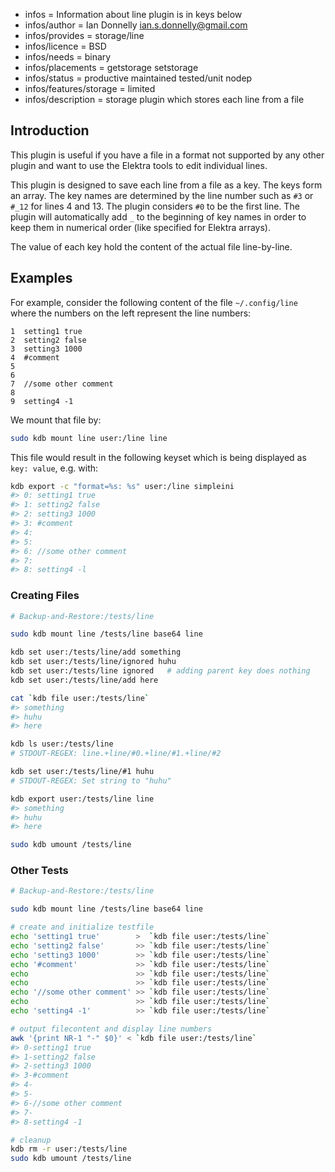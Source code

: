 - infos = Information about line plugin is in keys below
- infos/author = Ian Donnelly <ian.s.donnelly@gmail.com>
- infos/provides = storage/line
- infos/licence = BSD
- infos/needs = binary
- infos/placements = getstorage setstorage
- infos/status = productive maintained tested/unit nodep
- infos/features/storage = limited
- infos/description = storage plugin which stores each line from a file

## Introduction

This plugin is useful if you have a file in a format not supported
by any other plugin and want to use the Elektra tools to edit
individual lines.

This plugin is designed to save each line from a file as a key.
The keys form an array. The key names are determined by the
line number such as `#3` or `#_12` for lines 4 and 13.
The plugin considers `#0` to be the first line.
The plugin will automatically add `_` to the beginning
of key names in order to keep them in numerical order (like specified
for Elektra arrays).

The value of each key hold the content of the actual file line-by-line.

## Examples

For example, consider the following content of the file `~/.config/line` where the
numbers on the left represent the line numbers:

```
1  setting1 true
2  setting2 false
3  setting3 1000
4  #comment
5
6
7  //some other comment
8
9  setting4 -1
```

We mount that file by:

```bash
sudo kdb mount line user:/line line
```

This file would result in the following keyset which is being displayed as
`key: value`, e.g. with:

```bash
kdb export -c "format=%s: %s" user:/line simpleini
#> 0: setting1 true
#> 1: setting2 false
#> 2: setting3 1000
#> 3: #comment
#> 4:
#> 5:
#> 6: //some other comment
#> 7:
#> 8: setting4 -l
```

### Creating Files

```sh
# Backup-and-Restore:/tests/line

sudo kdb mount line /tests/line base64 line

kdb set user:/tests/line/add something
kdb set user:/tests/line/ignored huhu
kdb set user:/tests/line ignored   # adding parent key does nothing
kdb set user:/tests/line/add here

cat `kdb file user:/tests/line`
#> something
#> huhu
#> here

kdb ls user:/tests/line
# STDOUT-REGEX: line.+line/#0.+line/#1.+line/#2

kdb set user:/tests/line/#1 huhu
# STDOUT-REGEX: Set string to "huhu"

kdb export user:/tests/line line
#> something
#> huhu
#> here

sudo kdb umount /tests/line
```

### Other Tests

```sh
# Backup-and-Restore:/tests/line

sudo kdb mount line /tests/line base64 line

# create and initialize testfile
echo 'setting1 true'        >  `kdb file user:/tests/line`
echo 'setting2 false'       >> `kdb file user:/tests/line`
echo 'setting3 1000'        >> `kdb file user:/tests/line`
echo '#comment'             >> `kdb file user:/tests/line`
echo                        >> `kdb file user:/tests/line`
echo                        >> `kdb file user:/tests/line`
echo '//some other comment' >> `kdb file user:/tests/line`
echo                        >> `kdb file user:/tests/line`
echo 'setting4 -1'          >> `kdb file user:/tests/line`

# output filecontent and display line numbers
awk '{print NR-1 "-" $0}' < `kdb file user:/tests/line`
#> 0-setting1 true
#> 1-setting2 false
#> 2-setting3 1000
#> 3-#comment
#> 4-
#> 5-
#> 6-//some other comment
#> 7-
#> 8-setting4 -1

# cleanup
kdb rm -r user:/tests/line
sudo kdb umount /tests/line
```
